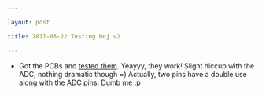 ```yaml
---

layout: post

title: 2017-05-22 Testing Doj v2

---
```



-   Got the PCBs and [tested them](/doj/old/20170522-DojV2tests.md).
    Yeayyy, they work! Slight hiccup with the ADC, nothing dramatic
    though =) Actually, two pins have a double use along with the
    ADC pins. Dumb me :p

